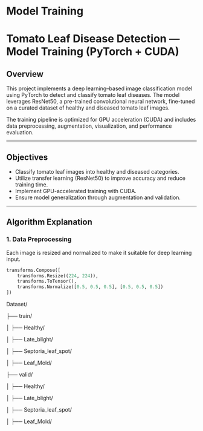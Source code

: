 # Model Training

# Tomato Leaf Disease Detection — Model Training (PyTorch + CUDA)

## Overview
This project implements a deep learning–based image classification model using PyTorch to detect and classify tomato leaf diseases. The model leverages ResNet50, a pre-trained convolutional neural network, fine-tuned on a curated dataset of healthy and diseased tomato leaf images.

The training pipeline is optimized for GPU acceleration (CUDA) and includes data preprocessing, augmentation, visualization, and performance evaluation.

---

## Objectives
- Classify tomato leaf images into healthy and diseased categories.
- Utilize transfer learning (ResNet50) to improve accuracy and reduce training time.
- Implement GPU-accelerated training with CUDA.
- Ensure model generalization through augmentation and validation.

---

## Algorithm Explanation

### 1. Data Preprocessing
Each image is resized and normalized to make it suitable for deep learning input.

```python
transforms.Compose([
    transforms.Resize((224, 224)),
    transforms.ToTensor(),
    transforms.Normalize([0.5, 0.5, 0.5], [0.5, 0.5, 0.5])
])
```

Dataset/

├── train/

│   ├── Healthy/

│   ├── Late_blight/

│   ├── Septoria_leaf_spot/

│   ├── Leaf_Mold/

├── valid/

│   ├── Healthy/

│   ├── Late_blight/

│   ├── Septoria_leaf_spot/

│   ├── Leaf_Mold/
